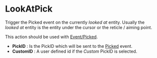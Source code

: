 # LookAtPick

Trigger the Picked event on the currently *looked at* entity. Usually
the *looked at* entity is the entity under the cursor or the reticle /
aiming point.

This action should be used with [Event/Picked](./Event/Picked).

-   **PickID** : Is the PickID which will be sent to the
    [Picked](./Event/Picked) event.
-   **CustomID** : A user defined id if the *Custom* PickID is selected.
